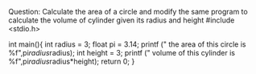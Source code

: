 Question: Calculate the area of a circle and modify the same program to calculate the volume of cylinder given its radius and height
#include <stdio.h>

int main(){
    int radius = 3;
    float pi = 3.14;
    printf (" the area of this circle is %f",pi*radius*radius);
    int height = 3;
    printf (" volume of this cylinder is %f",pi*radius*radius*height);
    return 0;
}
